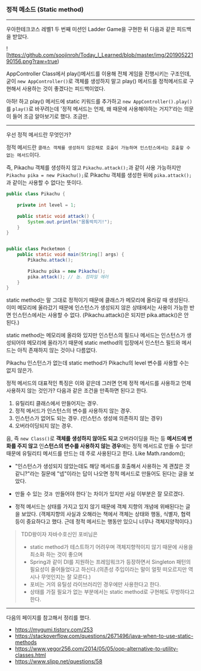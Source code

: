 ### 정적 메소드 (Static method)

---

우아한테크코스 레벨1 두 번째 미션인 Ladder Game을 구현한 뒤 다음과 같은 피드백을 받았다.

![https://github.com/soojinroh/Today_I_Learned/blob/master/img/20190522190156.png?raw=true)



AppController Class에서 play()메서드를 이용해 전체 게임을 진행시키는 구조인데, 굳이 `new AppController()`로 객체를 생성하지 말고 play() 메서드를 정적메서드로 구현해서 사용하는 것이 좋겠다는 피드백이었다.



아하! 하고 play() 메서드에 static 키워드를 추가하고 `new AppController().play()`를 `play()`로 바꾸려는데 '정적 메서드는 언제, 왜 때문에 사용해야하는 거지?'라는 의문이 들어 조금 알아보기로 했다. 조금만.

---

우선 정적 메서드란 무엇인가?

정적 메서드란 `클래스 객체를 생성하지 않은채로 호출이 가능하며 인스턴스에서는 호출할 수 없는 메서드`이다. 



즉, Pikachu 객체를 생성하지 않고 `Pikachu.attack();`과 같이 사용 가능하지만 `Pikachu pika = new Pikachu();`로 Pikachu 객체를 생성한 뒤에 `pika.attack();`과 같이는 사용할 수 없다는 뜻이다.



```java
public class Pikachu {
    
    private int level = 1;
    
    public static void attack() {
        System.out.println("몸통박치기!");
    }
}


public class Pocketmon {
	public static void main(String[] args) {
		Pikachu.attack();
		
		Pikachu pika = new Pikachu();
		pika.attack(); // 놉. 컴파일 에러
	}
}


```



static method는 말 그대로 정적이기 때문에 클래스가 메모리에 올라갈 때 생성된다. 이미 메모리에 올라갔기 때문에 인스턴스가 생성되지 않은 상태에서는 사용이 가능한 반면 인스턴스에서는 사용할 수 없다. (Pikachu.attack()은 되지만 pika.attack()은 안 된다.)



static method는 메모리에 올라와 있지만 인스턴스의 필드나 메서드는 인스턴스가 생성되어야 메모리에 올라가기 때문에 static method의 입장에서 인스턴스 필드와 메서드는 아직 존재하지 않는 것이나 다름없다. 



Pikachu 인스턴스가 없는데 static method가 Pikachu의 level 변수를 사용할 수는 없지 않은가. 



정적 메서드의 대표적인 특징은 이와 같은데 그러면 언제 정적 메서드를 사용하고 언제 사용하지 않는 것인가? 다음과 같은 조건을 만족하면 된다고 한다.

1. 유틸리티 클래스에서 만들어지는 경우.
2. 정적 메서드가 인스턴스의 변수를 사용하지 않는 경우.
3. 인스턴스가 없어도 되는 경우. (인스턴스 생성에 의존하지 않는 경우)
4. 오버라이딩되지 않는 경우.



음, 즉 `new Class()`로 **객체를 생성하지 않아도 되고** 오버라이딩을 하는 등 **메서드에 변화를 주지 않고** 인**스턴스의 변수를 사용하지 않는 경우**에는 정적 메서드로 만들 수 있다! 때문에 유틸리티 메서드를 만드는 데 주로 사용된다고 한다. Like Math.random(); 



- "인스턴스가 생성되지 않았는데도 해당 메서드를 호출해서 사용하는 게 괜찮은 것 같니?"라는 질문에 "넵"이라는 답이 나오면 정적 메서드로 만들어도 된다는 글을 보았다.

- 만들 수 있는 것`과 `만들어야 한다`는 차이가 있지만 사실 이부분은 잘 모르겠다.

- 정적 메서드는 상태를 가지고 있지 않기 때문에 객체 지향의 개념에 위배된다는 글을 보았다. (객체지향의 사실과 오해라는 책에서 객체는 상태와 행동, 식별자, 협력 등이 중요하다고 했다. 근데 정적 메서드는 행동만 있으니 너무나 객체지양적이다.)



> TDD왕이자 자바수호신인 포비님은 
>
> - static method가 테스트하기 어려우며 객체지향적이지 않기 때문에 사용을 최소화 하는 것이 좋으며
> - Spring과 같이 DI를 지원하는 프레임워크가 등장하면서 Singleton 패턴의 필요성이 줄어들었다고 하신다.(의존성 주입이라는 말이 얼핏 떠오르지만 역시나 무엇인지는 잘 모른다.)
> - 포비는 거의 유틸성 라이브러리인 경우에만 사용한다고 한다.
> - 상태를 가질 필요가 없는 부분에서는 static method로 구현해도 무방하다고 한다.



---

다음의 페이지를 참고해서 정리를 했다.

- <https://mygumi.tistory.com/253>
- <https://stackoverflow.com/questions/2671496/java-when-to-use-static-methods>
- <https://www.yegor256.com/2014/05/05/oop-alternative-to-utility-classes.html>
- <https://www.slipp.net/questions/58>

